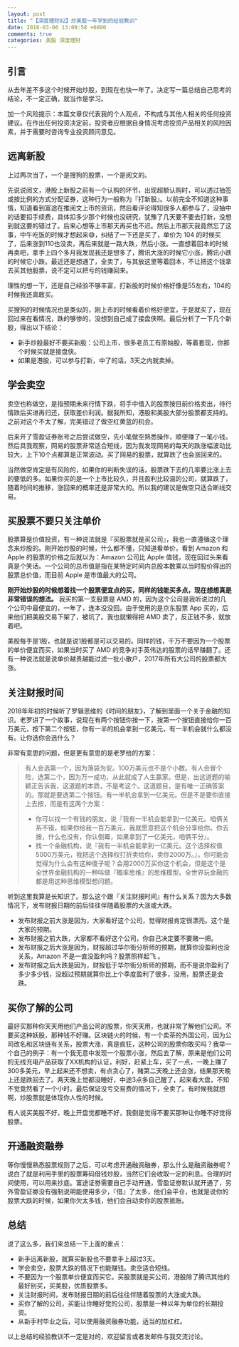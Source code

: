 ```yaml
---
layout: post
title: "【深度理财02】炒美股一年学到的经验教训"
date: 2018-03-06 13:09:58 +0800
comments: true
categories: 美股 深度理财
---
```


## 引言

从去年差不多这个时候开始炒股，到现在也快一年了。决定写一篇总结自己思考的结论，不一定正确，就当作是学习。

加一个风险提示：本篇文章仅代表我的个人观点，不构成与其他人相关的任何投资建议。在作出任何投资决定前，投资者应根据自身情况考虑投资产品相关的风险因素，并于需要时咨询专业投资顾问意见。

## 远离新股

上过两次当了，一个是搜狗的股票，一个是阅文的。

先说说阅文，港股上新股之前有一个认购的环节，出现超额认购时，可以透过抽签或按比例的方式分配证券，这种行为一般称为『打新股』。以前完全不知道这种事情，知道看到富途在推阅文上市的资讯，然后看评论得知很多人都参与了，没抽中的话要扣手续费，具体扣多少那个时候也没研究，犹豫了几天要不要去打新，没想到就这要的错过了。后来心想等上市那天再买也不迟。然后上市那天我竟然忘了这事，中午吃饭的时候才想起来😅，纠结了一下还是买了，单价为 104 的时候买了，后来涨到110也没卖，再后来就是一路大跌，然后小涨。一直想着回本的时候再卖吧，拿手上四个多月我发现我还是想多了，腾讯大涨的时候它小涨，腾讯小跌的时候它小跌。最近还是想通了，全卖了，与其放这里等着回本，不让把这个钱拿去买其他股票，说不定可以把亏的钱赚回来。

<!--more-->

理性的想一下，还是自己经验不够丰富，打新股的时候价格好像是55左右，104的时候我还真敢买。

买搜狗的时候情况也是类似的，刚上市的时候看着价格好便宜，于是就买了，现在回过来在看情况，跌的够惨的，没想到自己成了接盘侠啊。最后分析了一下几个新股，得出以下结论：

- 新手炒股最好不要买新股：公司上市，很多老员工有原始股，等着套现，你那个时候买就是接盘侠。
- 如果是港股，可以参与打新，中了的话，3天之内就卖掉。

## 学会卖空

卖空也称做空，是指预期未来行情下跌，将手中借入的股票按目前价格卖出，待行情跌后买进再归还，获取差价利润。据我所知，港股和美股大部分股票都支持的。之前对这个不太了解，完美错过了做空红黄蓝的机会。

后来开了雪盈证券账号之后尝试做空，先小笔做空熟悉操作，顺便赚了一笔小钱。然后具我观察，网易的股票非常适合短线，因为我发现网易的每天的跌涨幅波动比较大，上下10个点都算是正常波动。买了网易的股票，就算跌了也会涨回来的。

当然做空肯定是有风险的，如果你的判断失误的话，股票跌下去的几率要比涨上去的要低的多。如果你买的是一个上市比较久，并且盈利比较温的公司，就算跌了，随着时间的推移，涨回来的概率还是非常大的。所以我的建议是做空只适合断线交易。

## 买股票不要只关注单价

股票算是价值投资，有一种说法就是『买股票就是买公司』，我也一直遵循这个理念来炒股的。刚开始炒股的时候，什么都不懂，只知道看单价，看到 Amazon 和 Apple 的股票的价格之后就以为：Amazon 公司比 Apple 值钱，现在回过头来看真是个笑话。一个公司的总市值是指在某特定时间内总股本数乘以当时股价得出的股票总价值，而目前 Apple 是市值最大的公司。

**刚开始炒股的时候想着找一个股票便宜点的买，同样的钱能买多点，现在想想真是非常错误的想法。** 我买的第一支股票是 AMD 的，因为这个公司是我听说过的几个公司中最便宜的，一年了，连本没没回。由于使用的是京东股票 App 买的，后来他们把美股交易下架了，被坑了。我也就懒得把 AMD 卖了，反正钱不多，就放着吧。

美股每手是1股，也就是说1股都是可以交易的。同样的钱，千万不要因为一个股票的单价便宜而买，如果当时买了 AMD 的竞争对手英伟达的股票的话早赚翻了。还有一种说法就是说单价越贵越能过滤一批小散户，2017年所有大公司的股票都大涨。

## 关注财报时间

2018年年初的时候听了罗辑思维的《时间的朋友》，了解到里面一个关于金融的知识。老罗讲了一个故事，说现在有两个按钮你按一下，按第一个按钮直接给你一百万美元，按下第二个按钮，你有一半的机会拿到一亿美元，有一半机会就什么都没有。让你选你会选什么？

非常有意思的问题，但是更有意思的是老罗给的方案：

> 有人会选第一个，因为落袋为安。100万美元也不是个小数。有人会冒个险，选第二个，因为万一成功，从此就成了人生赢家。但是，出这道题的喻颖正告诉我，这道题的本质，不是考这个。这道题目，是有唯一正确答案的。那就是要选第二个按钮。有一半机会拿到一亿美元。但是不是要你直接上去按，而是有这两个方案：
>  
> - 你可以找一个有钱的朋友，说『我有一半机会能拿到一亿美元。咱俩关系不错，如果你给我一百万美元，我就愿意把这个机会分享给你。你去按，什么也没有，你认倒霉，如果拿到了一亿美元，咱俩平分』。
> - 找一个金融机构，说『我有一半机会能拿到一亿美元。这个选择权值5000万美元，我把这个选择权打折卖给你，卖你2000万。』，你可能会觉得为什么会有这种傻子呢？会用2000万买你这个机会，但是这个是全世界金融机构的一种叫做『概率思维』的思维模型。全世界玩金融的都是用这种思维模型想问题。

听到这里我算是长知识了。那么这个跟『关注财报时间』有什么关系？因为大多数情况下，发布财报日期的前后往往伴随着股票的大涨或大跌。

- 发布财报之前大涨是因为，大家看好这个公司，觉得财报肯定很漂亮。这个是大家的预期。
- 发布财报之前大跌，大家都不看好这个公司，你自己决定要不要赌一把。
- 发布财报之后大涨是因为，财报超过华尔街分析师的预期，就算你没盈利也没关系，Amazon 不是一直没盈利吗？股票照样起飞 。
- 发布财报之后大跌是因为，财报低于华尔街分析师的预期，而不是说你盈利了多少多少钱，没超过预期就算你比上个季度盈利了很多，没用，股票还是会跌。

## 买你了解的公司

最好买那种你天天用他们产品公司的股票，你天天用，也就非常了解他们公司。不要买这种妖股，那种钱不好赚。区块链火的时候，有一个卖茶的外国公司，因为公司改名和区块链有关系，股票大涨，真是疯狂，这种公司的股票你敢买吗？我举一个自己的例子：有一个我无意中发现一个股票小涨，然后去了解，原来是他们公司的无线充电产品获取了XX机构的认证，利好，赶紧上车，买了一点，一晚上赚了300多美元，早上起来还不想卖，有点贪心了，赌第二天晚上还会涨，结果那天晚上还是跌回去了。两天晚上觉都没睡好，中途3点多自己醒了，起来看大盘，不知不觉竟然看了一个小时。最后保证没亏交易费的情况下，全卖了。有时候我就想啊，炒股票就是体现你人性的时候。

有人说买美股不好，晚上开盘觉都睡不好，我倒是觉得不要买那种让你睡不好觉得股票。

## 开通融资融券

等你慢慢熟悉股票规则了之后，可以考虑开通融资融券，那么什么是融资融券呢？说白了就是利用手里的股票筹码借钱炒股，当然它们会收取一定的利息。合理的时间使用，可以用来抄底。富途证劵需要自己手动开通，雪盈证劵默认就开通了，另外雪盈证劵没有强制说明能使用多少，『借』了太多，他们会平仓，也就是说你的股票大跌的时候，如果你欠太多钱，他们会自动卖你的股票抵账。

## 总结

说了这么多，我们来总结一下上面的重点：

- 新手远离新股，就算买新股也不要拿手上超过3天。
- 学会卖空，股票大跌的情况下也能赚钱。卖空适合短线。
- 不要因为一个股票单价便宜而买它。买股票就是买公司，港股除了腾讯其他的最好别买，买美股，优质股票多。
- 关注财报时间，发布财报日期的前后往往伴随着股票的大涨或大跌。
- 买你了解的公司，买能让你睡好觉的公司，股票是一种以年为单位的长期投资。
- 从新手村毕业之后，可以使用融资融券功能，适当的加杠杠。

以上总结的经验教训不一定是对的，欢迎留言或者发邮件与我交流讨论。